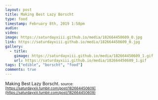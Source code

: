 ```yaml
---
layout: post
title: Making Best Lazy Borscht
type: food
timestamp: February 8th, 2019 1:58pm
audio: 
video: 
image: https://saturdayxiii.github.io/media/182664450609_0.jpg
link: https://saturdayxiii.github.io/media/182664450609_0.jpg
gallery:
  - title: 
    gimage: https://saturdayxiii.github.io/media/182664450609_1.gif
    url: https://saturdayxiii.github.io/media/182664450609_1.gif
tags: ["edible", "borscht", "food"]
comments: true
---
```

Making Best Lazy Borscht.
<small>source: [https://saturdayxiii.tumblr.com/post/182664450609](https://saturdayxiii.tumblr.com/post/182664450609)</small>